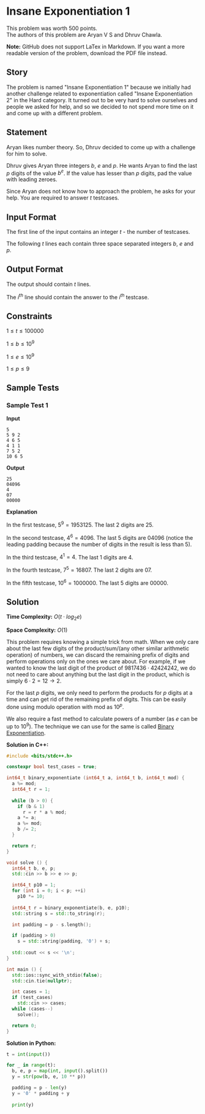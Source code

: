 # Insane Exponentiation 1

This problem was worth $500$ points.<br>The authors of this problem are Aryan V S and Dhruv Chawla.

**Note:** GitHub does not support LaTex in Markdown. If you want a more readable version of the problem, download the PDF file instead.



## Story

The problem is named "Insane Exponentiation 1" because we initially had another challenge related to exponentiation called "Insane Exponentiation 2" in the Hard category. It turned out to be very hard to solve ourselves and people we asked for help, and so we decided to not spend more time on it and come up with a different problem.



## Statement

Aryan likes number theory. So, Dhruv decided to come up with a challenge for him to solve.

Dhruv gives Aryan three integers $b$, $e$ and $p$. He wants Aryan to find the last $p$ digits of the value $b^e$. If the value has lesser than $p$ digits, pad the value with leading zeroes.

Since Aryan does not know how to approach the problem, he asks for your help. You are required to answer $t$ testcases.



## Input Format

The first line of the input contains an integer $t$ - the number of testcases.

The following $t$ lines each contain three space separated integers $b$, $e$ and $p$.



## Output Format

The output should contain $t$ lines.

The $i^{th}$ line should contain the answer to the $i^{th}$ testcase.



## Constraints

$1 \le t \le 100000$

$1 \le b \le 10^9$

$1 \le e \le 10^9$

$1 \le p \le 9$



## Sample Tests

### Sample Test 1

**Input**

```
5
5 9 2
4 6 5
4 1 1
7 5 2
10 6 5
```

**Output**

```
25
04096
4
07
00000
```

**Explanation**

In the first testcase, $5^9 = 1953125$. The last $2$ digits are $25$.

In the second testcase, $4^6 = 4096$. The last $5$ digits are $04096$ (notice the leading padding because the number of digits in the result is less than $5$).

In the third testcase, $4^1 = 4$. The last $1$ digits are $4$.

In the fourth testcase, $7^5 = 16807$. The last $2$ digits are $07$.

In the fifth testcase, $10^6 = 1000000$. The last $5$ digits are $00000$.



## Solution

**Time Complexity:** $O(t \cdot log_{2}{e})$

**Space Complexity:** $O(1)$

This problem requires knowing a simple trick from math. When we only care about the last few digits of the product/sum/(any other similar arithmetic operation) of numbers, we can discard the remaining prefix of digits and perform operations only on the ones we care about. For example, if we wanted to know the last digit of the product of $9817436 \cdot 42424242$, we do not need to care about anything but the last digit in the product, which is simply $6 \cdot 2 = 12 \rightarrow 2$.

For the last $p$ digits, we only need to perform the products for $p$ digits at a time and can get rid of the remaining prefix of digits. This can be easily done using modulo operation with mod as $10^p$.

We also require a fast method to calculate powers of a number (as $e$ can be up to $10^9$). The technique we can use for the same is called [Binary Exponentiation](https://cp-algorithms.com/algebra/binary-exp.html).

**Solution in C++:**

```cpp
#include <bits/stdc++.h>

constexpr bool test_cases = true;

int64_t binary_exponentiate (int64_t a, int64_t b, int64_t mod) {
  a %= mod;
  int64_t r = 1;
  
  while (b > 0) {
    if (b & 1)
      r = r * a % mod;
    a *= a;
    a %= mod;
    b /= 2;
  }

  return r;
}

void solve () {
  int64_t b, e, p;
  std::cin >> b >> e >> p;

  int64_t p10 = 1;
  for (int i = 0; i < p; ++i)
    p10 *= 10;
  
  int64_t r = binary_exponentiate(b, e, p10);
  std::string s = std::to_string(r);

  int padding = p - s.length();

  if (padding > 0)
    s = std::string(padding, '0') + s;
  
  std::cout << s << '\n';
}

int main () {
  std::ios::sync_with_stdio(false);
  std::cin.tie(nullptr);

  int cases = 1;
  if (test_cases)
    std::cin >> cases;
  while (cases--)
    solve();

  return 0;
}
```

**Solution in Python:**

```python
t = int(input())

for _ in range(t):
  b, e, p = map(int, input().split())
  y = str(pow(b, e, 10 ** p))

  padding = p - len(y)
  y = '0' * padding + y
  
  print(y)
```
